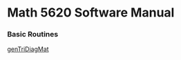 # Math 5620 Software Manual  
### Basic Routines  
[genTriDiagMat](www.github.com/GFTBS/math5620/Software_Manual/genTriDiagMat)

  
  
